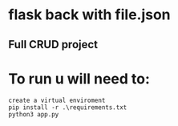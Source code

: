 # flask back with file.json

## Full CRUD project


# To run u will need to:
    create a virtual enviroment
    pip install -r .\requirements.txt
    python3 app.py
